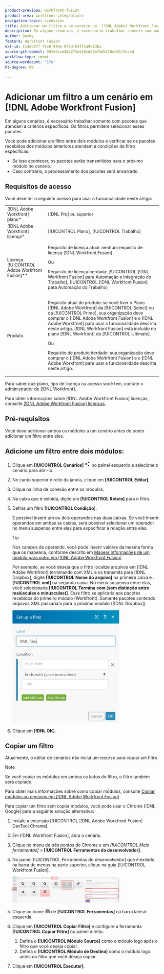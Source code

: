 ```yaml
---
product-previous: workfront-fusion
product-area: workfront-integrations
navigation-topic: scenarios
title: Adicionar um filtro a um cenário no  [!DNL Adobe] Workfront Fusion
description: Em alguns cenários, é necessário trabalhar somente com pacotes que atendam a critérios específicos. Os filtros permitem selecionar esses pacotes.
author: Becky
feature: Workfront Fusion
exl-id: 114ab37f-71e0-494e-9f3d-93ff5a9d13ba
source-git-commit: 0915dcce45b271ee18cdd8af5db4f0eb01f3cced
workflow-type: tm+mt
source-wordcount: '576'
ht-degree: 0%

---
```


# Adicionar um filtro a um cenário em [!DNL Adobe Workfront Fusion]

Em alguns cenários, é necessário trabalhar somente com pacotes que atendam a critérios específicos. Os filtros permitem selecionar esses pacotes.

<!--

For example, you could create a scenario with the [!UICONTROL Watch records] trigger for [!DNL Salesforce] to capture only records containing a specific word written by a specific author.

-->

Você pode adicionar um filtro entre dois módulos e verificar se os pacotes recebidos dos módulos anteriores atendem a condições de filtro específicas:

* Se isso acontecer, os pacotes serão transmitidos para o próximo módulo no cenário.
* Caso contrário, o processamento dos pacotes será encerrado.

## Requisitos de acesso

Você deve ter o seguinte acesso para usar a funcionalidade neste artigo:

<table style="table-layout:auto">
 <col> 
 <col> 
 <tbody> 
  <tr> 
    <td role="rowheader">[!DNL Adobe Workfront] plano*</td> 
   <td> <p>[!DNL Pro] ou superior</p> </td> 
  </tr> 
  <tr data-mc-conditions=""> 
   <td role="rowheader">[!DNL Adobe Workfront] licença*</td> 
   <td> <p>[!UICONTROL Plano], [!UICONTROL Trabalho]</p> </td> 
  </tr> 
  <tr> 
   <td role="rowheader">Licença [!UICONTROL Adobe Workfront Fusion]**</td> 
  <td>
   <p>Requisito de licença atual: nenhum requisito de licença [!DNL Workfront Fusion].</p>
   <p>Ou</p>
   <p>Requisito de licença herdada: [!UICONTROL [!DNL Workfront Fusion] para Automação e Integração do Trabalho], [!UICONTROL [!DNL Workfront Fusion] para Automação do Trabalho]</p>
   </td>    </tr> 
  </tr> 
  <tr> 
   <td role="rowheader">Produto</td> 
   <td>
   <p>Requisito atual do produto: se você tiver o Plano [!DNL Adobe Workfront] da [!UICONTROL Select] ou da [!UICONTROL Prime], sua organização deve comprar o [!DNL Adobe Workfront Fusion] e o [!DNL Adobe Workfront] para usar a funcionalidade descrita neste artigo. [!DNL Workfront Fusion] está incluído no plano [!DNL Workfront] do [!UICONTROL Ultimate].</p>
   <p>Ou</p>
   <p>Requisito de produto herdado: sua organização deve comprar o [!DNL Adobe Workfront Fusion] e o [!DNL Adobe Workfront] para usar a funcionalidade descrita neste artigo.</p>
   </td> 
  </tr> 
 </tbody> 
</table>

Para saber que plano, tipo de licença ou acesso você tem, contate o administrador do [!DNL Workfront].

Para obter informações sobre [!DNL Adobe Workfront Fusion] licenças, consulte [[!DNL Adobe Workfront Fusion] licenças](../../workfront-fusion/get-started/license-automation-vs-integration.md).

## Pré-requisitos

Você deve adicionar ambos os módulos a um cenário antes de poder adicionar um filtro entre eles.

## Adicione um filtro entre dois módulos:

1. Clique em **[!UICONTROL Cenários]** ![](assets/scenarios-icon.png) no painel esquerdo e selecione o cenário para abri-lo.
1. No canto superior direito da janela, clique em **[!UICONTROL Editar]**.
1. Clique na linha de conexão entre os módulos.
1. Na caixa que é exibida, digite um **[!UICONTROL Rótulo]** para o filtro.
1. Defina um filtro **[!UICONTROL Condição]**.

   É possível inserir um ou dois operandos nas duas caixas. Se você inserir operandos em ambas as caixas, será possível selecionar um operador no menu suspenso entre elas para especificar a relação entre elas.

   >[!TIP]
   >
   >Nos campos de operando, você pode inserir valores da mesma forma que os mapearia, conforme descrito em [Mapear informações de um módulo para outro em [!DNL Adobe Workfront Fusion]](../../workfront-fusion/mapping/map-information-between-modules.md).

   Por exemplo, se você deseja que o filtro localize arquivos em [!DNL Adobe Workfront] terminando com XML e os transmita para [!DNL Dropbox], digite **[!UICONTROL Nome do arquivo]** na primeira caixa e .**[!UICONTROL xml]** na segunda caixa. No menu suspenso entre elas, você selecionaria **[!UICONTROL Termina com (sem distinção entre maiúsculas e minúsculas)]**. Esse filtro se aplicaria aos pacotes recebidos do primeiro módulo (Workfront). Somente pacotes contendo arquivos XML passariam para o próximo módulo ([!DNL Dropbox]).

   ![](assets/set-up-filter-box-350x368.jpg)

1. Clique em **[!DNL OK]**.

## Copiar um filtro

Atualmente, o editor de cenários não inclui um recurso para copiar um filtro.

>[!NOTE]
>
>Se você copiar os módulos em ambos os lados do filtro, o filtro também será copiado.
>
>Para obter mais informações sobre como copiar módulos, consulte [Copiar módulos ou cenários em [!DNL Adobe Workfront Fusion]](../../workfront-fusion/scenarios/copy-modules-or-scenarios.md)

Para copiar um filtro sem copiar módulos, você pode usar o Chrome [!DNL Google] para a seguinte solução alternativa:

1. Instale a extensão [!UICONTROL [!DNL Adobe Workfront Fusion] DevTool Chrome].
1. Em [!DNL Workfront Fusion], abra o cenário.
1. Clique no menu de três pontos do Chrome e em **[!UICONTROL Mais ferramentas*]* > **[!UICONTROL Ferramentas do desenvolvedor]**.

1. No painel [!UICONTROL Ferramentas do desenvolvedor] que é exibido, na barra de menus na parte superior, clique na guia [!UICONTROL Workfront Fusion].

   ![](assets/copy-a-filter-350x174.png)

1. Clique no ícone ![](assets/devtools-tools-icon.png) de **[!UICONTROL Ferramentas]** na barra lateral esquerda.

1. Clique em **[!UICONTROL Copiar Filtro]** e configure a ferramenta **[!UICONTROL Copiar Filtro]** no painel direito:

   1. Defina o **[!UICONTROL Módulo Source]** como o módulo logo após o filtro que você deseja copiar.
   1. Defina o **[!UICONTROL Módulo de Destino]** como o módulo logo antes do filtro que você deseja copiar.

1. Clique em **[!UICONTROL Executar]**.
